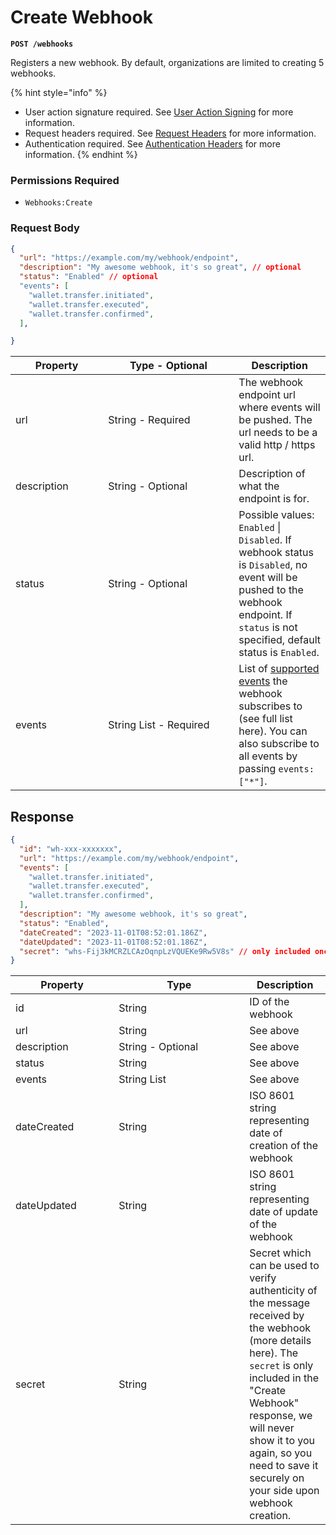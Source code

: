# Create Webhook

**`POST /webhooks`**

Registers a new webhook.  By default, organizations are limited to creating 5 webhooks.

{% hint style="info" %}
* User action signature required. See [User Action Signing](../authentication/user-action-signing/) for more information.
* Request headers required. See [Request Headers](../../getting-started/request-headers.md) for more information.
* Authentication required. See [Authentication Headers](../../getting-started/request-headers.md#authentication-headers) for more information.
{% endhint %}

### Permissions Required

* `Webhooks:Create`

### Request Body

```json
{
  "url": "https://example.com/my/webhook/endpoint",
  "description": "My awesome webhook, it's so great", // optional
  "status": "Enabled" // optional
  "events": [                             
    "wallet.transfer.initiated",
    "wallet.transfer.executed",
    "wallet.transfer.confirmed",
  ],

}
```

<table data-full-width="true"><thead><tr><th width="132.33333333333331">Property</th><th width="193">Type - Optional</th><th>Description</th></tr></thead><tbody><tr><td>url</td><td>String - Required</td><td>The webhook endpoint url where events will be pushed. The url needs to be a valid http / https url.</td></tr><tr><td>description</td><td>String - Optional</td><td>Description of what the endpoint is for.</td></tr><tr><td>status</td><td>String - Optional</td><td>Possible values: <code>Enabled</code> | <code>Disabled</code>. If webhook status is <code>Disabled</code>, no event will be pushed to the webhook endpoint. If <code>status</code> is not specified, default status is <code>Enabled</code>.</td></tr><tr><td>events</td><td>String List - Required</td><td>List of <a href="./#supported-webhook-events">supported events</a> the webhook subscribes to (see full list here). You can also subscribe to all events by passing  <code>events: ["*"]</code>.</td></tr></tbody></table>

## Response

```json
{
  "id": "wh-xxx-xxxxxxx",
  "url": "https://example.com/my/webhook/endpoint",
  "events": [
    "wallet.transfer.initiated",
    "wallet.transfer.executed",
    "wallet.transfer.confirmed",
  ],
  "description": "My awesome webhook, it's so great",
  "status": "Enabled",
  "dateCreated": "2023-11-01T08:52:01.186Z",
  "dateUpdated": "2023-11-01T08:52:01.186Z",
  "secret": "whs-Fij3kMCRZLCAzOqnpLzVQUEKe9Rw5V8s" // only included once in the creation endpoint
}
```



<table data-full-width="true"><thead><tr><th width="149.33333333333331">Property</th><th width="193">Type</th><th>Description</th></tr></thead><tbody><tr><td>id</td><td>String</td><td>ID of the webhook</td></tr><tr><td>url</td><td>String</td><td>See above</td></tr><tr><td>description</td><td>String - Optional</td><td>See above</td></tr><tr><td>status</td><td>String</td><td>See above</td></tr><tr><td>events</td><td>String List</td><td>See above</td></tr><tr><td>dateCreated</td><td>String</td><td>ISO 8601 string representing date of creation of the webhook</td></tr><tr><td>dateUpdated</td><td>String</td><td>ISO 8601 string representing date of update of the webhook</td></tr><tr><td>secret</td><td>String</td><td>Secret which can be used to verify authenticity of the message received by the webhook (more details here). The <code>secret</code> is only included in the "Create Webhook" response, we will never show it to you again, so you need to save it securely on your side upon webhook creation.</td></tr></tbody></table>
